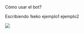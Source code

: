 

Cómo usar el bot?

Escribiendo !keko ejemplo1 ejemplo2

<img src="https://i.imgur.com/1qwD8YW.png">
